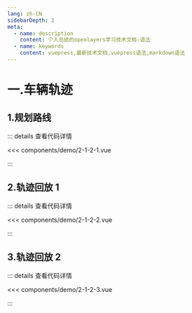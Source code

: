 ```yaml
---
lang: zh-CN
sidebarDepth: 2
meta:
  - name: description
    content: 个人总结的openlayers学习技术文档-语法
  - name: keywords
    content: vuepress,最新技术文档,vuepress语法,markdown语法
---
```


# 一.车辆轨迹

## 1.规划路线

  <Container url="/resume/?type=openlayers&name=2-1-2-1.vue" />

::: details 查看代码详情

<<< components/demo/2-1-2-1.vue

:::

## 2.轨迹回放 1

  <Container url="/resume/?type=openlayers&name=2-1-2-2.vue" />

::: details 查看代码详情

<<< components/demo/2-1-2-2.vue

:::

## 3.轨迹回放 2

  <Container url="/resume/?type=openlayers&name=2-1-2-3.vue" />

::: details 查看代码详情

<<< components/demo/2-1-2-3.vue

:::
